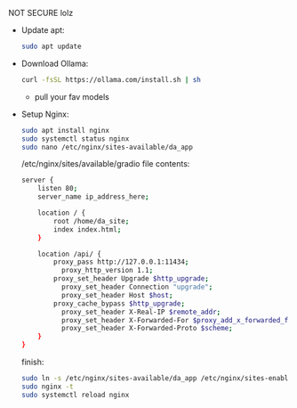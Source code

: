 NOT SECURE lolz

- Update apt:
  ```bash
  sudo apt update
  ```

- Download Ollama:
  ```bash
  curl -fsSL https://ollama.com/install.sh | sh
  ```
  - pull your fav models

- Setup Nginx:
  ```bash
  sudo apt install nginx
  sudo systemctl status nginx
  sudo nano /etc/nginx/sites-available/da_app
  ```
  /etc/nginx/sites/available/gradio file contents:
  ```bash
  server { 
      listen 80; 
      server_name ip_address_here; 
  
      location / {
          root /home/da_site;
          index index.html;
      }
  
      location /api/ { 
          proxy_pass http://127.0.0.1:11434; 
	        proxy_http_version 1.1; 
          proxy_set_header Upgrade $http_upgrade; 
	        proxy_set_header Connection "upgrade"; 
	        proxy_set_header Host $host; 
          proxy_cache_bypass $http_upgrade; 
	        proxy_set_header X-Real-IP $remote_addr; 
	        proxy_set_header X-Forwarded-For $proxy_add_x_forwarded_for; 
	        proxy_set_header X-Forwarded-Proto $scheme;
      }
  }
  ```
  finish:
  ```bash
  sudo ln -s /etc/nginx/sites-available/da_app /etc/nginx/sites-enabled/
  sudo nginx -t
  sudo systemctl reload nginx
  ```


